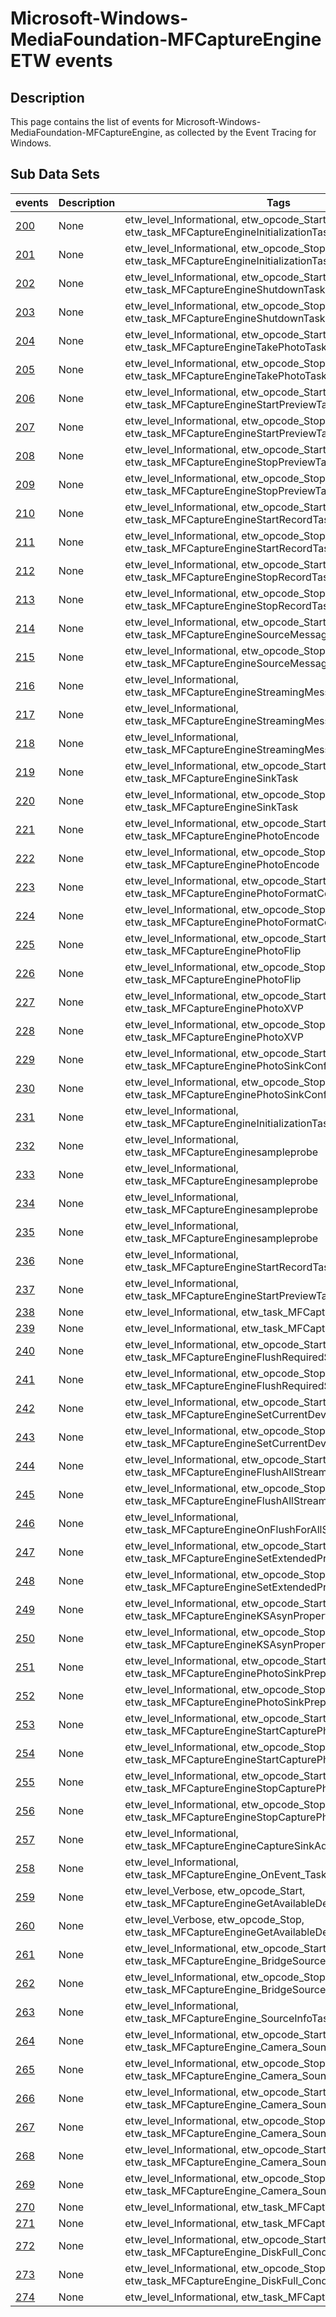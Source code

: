 # Microsoft-Windows-MediaFoundation-MFCaptureEngine ETW events

## Description
This page contains the list of events for Microsoft-Windows-MediaFoundation-MFCaptureEngine, as collected by the Event Tracing for Windows.

## Sub Data Sets
|events|Description|Tags|
|---|---|---|
|[200](events/event-200.md)|None|etw_level_Informational, etw_opcode_Start, etw_task_MFCaptureEngineInitializationTask|
|[201](events/event-201.md)|None|etw_level_Informational, etw_opcode_Stop, etw_task_MFCaptureEngineInitializationTask|
|[202](events/event-202.md)|None|etw_level_Informational, etw_opcode_Start, etw_task_MFCaptureEngineShutdownTask|
|[203](events/event-203.md)|None|etw_level_Informational, etw_opcode_Stop, etw_task_MFCaptureEngineShutdownTask|
|[204](events/event-204.md)|None|etw_level_Informational, etw_opcode_Start, etw_task_MFCaptureEngineTakePhotoTask|
|[205](events/event-205.md)|None|etw_level_Informational, etw_opcode_Stop, etw_task_MFCaptureEngineTakePhotoTask|
|[206](events/event-206.md)|None|etw_level_Informational, etw_opcode_Start, etw_task_MFCaptureEngineStartPreviewTask|
|[207](events/event-207.md)|None|etw_level_Informational, etw_opcode_Stop, etw_task_MFCaptureEngineStartPreviewTask|
|[208](events/event-208.md)|None|etw_level_Informational, etw_opcode_Start, etw_task_MFCaptureEngineStopPreviewTask|
|[209](events/event-209.md)|None|etw_level_Informational, etw_opcode_Stop, etw_task_MFCaptureEngineStopPreviewTask|
|[210](events/event-210.md)|None|etw_level_Informational, etw_opcode_Start, etw_task_MFCaptureEngineStartRecordTask|
|[211](events/event-211.md)|None|etw_level_Informational, etw_opcode_Stop, etw_task_MFCaptureEngineStartRecordTask|
|[212](events/event-212.md)|None|etw_level_Informational, etw_opcode_Start, etw_task_MFCaptureEngineStopRecordTask|
|[213](events/event-213.md)|None|etw_level_Informational, etw_opcode_Stop, etw_task_MFCaptureEngineStopRecordTask|
|[214](events/event-214.md)|None|etw_level_Informational, etw_opcode_Start, etw_task_MFCaptureEngineSourceMessage|
|[215](events/event-215.md)|None|etw_level_Informational, etw_opcode_Stop, etw_task_MFCaptureEngineSourceMessage|
|[216](events/event-216.md)|None|etw_level_Informational, etw_task_MFCaptureEngineStreamingMessage|
|[217](events/event-217.md)|None|etw_level_Informational, etw_task_MFCaptureEngineStreamingMessage|
|[218](events/event-218.md)|None|etw_level_Informational, etw_task_MFCaptureEngineStreamingMessage|
|[219](events/event-219.md)|None|etw_level_Informational, etw_opcode_Start, etw_task_MFCaptureEngineSinkTask|
|[220](events/event-220.md)|None|etw_level_Informational, etw_opcode_Stop, etw_task_MFCaptureEngineSinkTask|
|[221](events/event-221.md)|None|etw_level_Informational, etw_opcode_Start, etw_task_MFCaptureEnginePhotoEncode|
|[222](events/event-222.md)|None|etw_level_Informational, etw_opcode_Stop, etw_task_MFCaptureEnginePhotoEncode|
|[223](events/event-223.md)|None|etw_level_Informational, etw_opcode_Start, etw_task_MFCaptureEnginePhotoFormatConvert|
|[224](events/event-224.md)|None|etw_level_Informational, etw_opcode_Stop, etw_task_MFCaptureEnginePhotoFormatConvert|
|[225](events/event-225.md)|None|etw_level_Informational, etw_opcode_Start, etw_task_MFCaptureEnginePhotoFlip|
|[226](events/event-226.md)|None|etw_level_Informational, etw_opcode_Stop, etw_task_MFCaptureEnginePhotoFlip|
|[227](events/event-227.md)|None|etw_level_Informational, etw_opcode_Start, etw_task_MFCaptureEnginePhotoXVP|
|[228](events/event-228.md)|None|etw_level_Informational, etw_opcode_Stop, etw_task_MFCaptureEnginePhotoXVP|
|[229](events/event-229.md)|None|etw_level_Informational, etw_opcode_Start, etw_task_MFCaptureEnginePhotoSinkConfigure|
|[230](events/event-230.md)|None|etw_level_Informational, etw_opcode_Stop, etw_task_MFCaptureEnginePhotoSinkConfigure|
|[231](events/event-231.md)|None|etw_level_Informational, etw_task_MFCaptureEngineInitializationTask|
|[232](events/event-232.md)|None|etw_level_Informational, etw_task_MFCaptureEnginesampleprobe|
|[233](events/event-233.md)|None|etw_level_Informational, etw_task_MFCaptureEnginesampleprobe|
|[234](events/event-234.md)|None|etw_level_Informational, etw_task_MFCaptureEnginesampleprobe|
|[235](events/event-235.md)|None|etw_level_Informational, etw_task_MFCaptureEnginesampleprobe|
|[236](events/event-236.md)|None|etw_level_Informational, etw_task_MFCaptureEngineStartRecordTask|
|[237](events/event-237.md)|None|etw_level_Informational, etw_task_MFCaptureEngineStartPreviewTask|
|[238](events/event-238.md)|None|etw_level_Informational, etw_task_MFCaptureEnginePhotoXVP|
|[239](events/event-239.md)|None|etw_level_Informational, etw_task_MFCaptureEngineSinkTask|
|[240](events/event-240.md)|None|etw_level_Informational, etw_opcode_Start, etw_task_MFCaptureEngineFlushRequiredStreamsTask|
|[241](events/event-241.md)|None|etw_level_Informational, etw_opcode_Stop, etw_task_MFCaptureEngineFlushRequiredStreamsTask|
|[242](events/event-242.md)|None|etw_level_Informational, etw_opcode_Start, etw_task_MFCaptureEngineSetCurrentDeviceMediaTypeTask|
|[243](events/event-243.md)|None|etw_level_Informational, etw_opcode_Stop, etw_task_MFCaptureEngineSetCurrentDeviceMediaTypeTask|
|[244](events/event-244.md)|None|etw_level_Informational, etw_opcode_Start, etw_task_MFCaptureEngineFlushAllStreamsTask|
|[245](events/event-245.md)|None|etw_level_Informational, etw_opcode_Stop, etw_task_MFCaptureEngineFlushAllStreamsTask|
|[246](events/event-246.md)|None|etw_level_Informational, etw_task_MFCaptureEngineOnFlushForAllStreamsTask|
|[247](events/event-247.md)|None|etw_level_Informational, etw_opcode_Start, etw_task_MFCaptureEngineSetExtendedPropertyAsyncTask|
|[248](events/event-248.md)|None|etw_level_Informational, etw_opcode_Stop, etw_task_MFCaptureEngineSetExtendedPropertyAsyncTask|
|[249](events/event-249.md)|None|etw_level_Informational, etw_opcode_Start, etw_task_MFCaptureEngineKSAsynPropertySetTask|
|[250](events/event-250.md)|None|etw_level_Informational, etw_opcode_Stop, etw_task_MFCaptureEngineKSAsynPropertySetTask|
|[251](events/event-251.md)|None|etw_level_Informational, etw_opcode_Start, etw_task_MFCaptureEnginePhotoSinkPrepareTask|
|[252](events/event-252.md)|None|etw_level_Informational, etw_opcode_Stop, etw_task_MFCaptureEnginePhotoSinkPrepareTask|
|[253](events/event-253.md)|None|etw_level_Informational, etw_opcode_Start, etw_task_MFCaptureEngineStartCapturePhotoSequenceTask|
|[254](events/event-254.md)|None|etw_level_Informational, etw_opcode_Stop, etw_task_MFCaptureEngineStartCapturePhotoSequenceTask|
|[255](events/event-255.md)|None|etw_level_Informational, etw_opcode_Start, etw_task_MFCaptureEngineStopCapturePhotoSequenceTask|
|[256](events/event-256.md)|None|etw_level_Informational, etw_opcode_Stop, etw_task_MFCaptureEngineStopCapturePhotoSequenceTask|
|[257](events/event-257.md)|None|etw_level_Informational, etw_task_MFCaptureEngineCaptureSinkAddStreamTask|
|[258](events/event-258.md)|None|etw_level_Informational, etw_task_MFCaptureEngine_OnEvent_Task|
|[259](events/event-259.md)|None|etw_level_Verbose, etw_opcode_Start, etw_task_MFCaptureEngineGetAvailableDeviceMediaType|
|[260](events/event-260.md)|None|etw_level_Verbose, etw_opcode_Stop, etw_task_MFCaptureEngineGetAvailableDeviceMediaType|
|[261](events/event-261.md)|None|etw_level_Informational, etw_opcode_Start, etw_task_MFCaptureEngine_BridgeSourceSink|
|[262](events/event-262.md)|None|etw_level_Informational, etw_opcode_Stop, etw_task_MFCaptureEngine_BridgeSourceSink|
|[263](events/event-263.md)|None|etw_level_Informational, etw_task_MFCaptureEngine_SourceInfoTask|
|[264](events/event-264.md)|None|etw_level_Informational, etw_opcode_Start, etw_task_MFCaptureEngine_Camera_Sound_InitTask|
|[265](events/event-265.md)|None|etw_level_Informational, etw_opcode_Stop, etw_task_MFCaptureEngine_Camera_Sound_InitTask|
|[266](events/event-266.md)|None|etw_level_Informational, etw_opcode_Start, etw_task_MFCaptureEngine_Camera_Sound_QueuePlaybackTask|
|[267](events/event-267.md)|None|etw_level_Informational, etw_opcode_Stop, etw_task_MFCaptureEngine_Camera_Sound_QueuePlaybackTask|
|[268](events/event-268.md)|None|etw_level_Informational, etw_opcode_Start, etw_task_MFCaptureEngine_Camera_Sound_PlaybackTask|
|[269](events/event-269.md)|None|etw_level_Informational, etw_opcode_Stop, etw_task_MFCaptureEngine_Camera_Sound_PlaybackTask|
|[270](events/event-270.md)|None|etw_level_Informational, etw_task_MFCaptureEngineSinkTask|
|[271](events/event-271.md)|None|etw_level_Informational, etw_task_MFCaptureEngineSinkTask|
|[272](events/event-272.md)|None|etw_level_Informational, etw_opcode_Start, etw_task_MFCaptureEngine_DiskFull_Condition.TaskMessage|
|[273](events/event-273.md)|None|etw_level_Informational, etw_opcode_Stop, etw_task_MFCaptureEngine_DiskFull_Condition.TaskMessage|
|[274](events/event-274.md)|None|etw_level_Informational, etw_task_MFCaptureEngineSinkTask|
